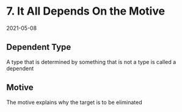 # 7. It All Depends On the Motive

2021-05-08

## Dependent Type

A type that is determined by something that is not a type
is called a dependent

## Motive

The motive explains why the target is to be eliminated
